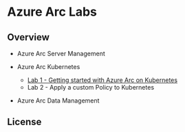 # Azure Arc Labs

## Overview

* Azure Arc Server Management

* Azure Arc Kubernetes
  * [Lab 1 - Getting started with Azure Arc on Kubernetes](arck8s/lab1/lab1.md)
  * Lab 2 - Apply a custom Policy to Kubernetes

* Azure Arc Data Management

## License
